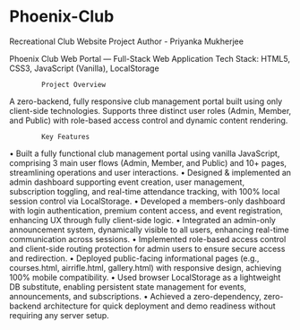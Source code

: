 # Phoenix-Club
 Recreational Club Website Project
 Author - Priyanka Mukherjee

Phoenix Club Web Portal — Full-Stack Web Application
Tech Stack: HTML5, CSS3, JavaScript (Vanilla), LocalStorage


            Project Overview
            
A zero-backend, fully responsive club management portal built using only client-side technologies. Supports three distinct user roles (Admin, Member, and Public) with role-based access control and dynamic content rendering.

            Key Features

• Built a fully functional club management portal using vanilla JavaScript, comprising 3 main user flows (Admin, Member, and Public) and 10+ pages, streamlining operations and user interactions.
• Designed & implemented an admin dashboard supporting event creation, user management, subscription toggling, and real-time attendance tracking, with 100% local session control via LocalStorage.
• Developed a members-only dashboard with login authentication, premium content access, and event registration, enhancing UX through fully client-side logic.
• Integrated an admin-only announcement system, dynamically visible to all users, enhancing real-time communication across sessions.
• Implemented role-based access control and client-side routing protection for admin users to ensure secure access and redirection.
• Deployed public-facing informational pages (e.g., courses.html, airrifle.html, gallery.html) with responsive design, achieving 100% mobile compatibility.
• Used browser LocalStorage as a lightweight DB substitute, enabling persistent state management for events, announcements, and subscriptions.
• Achieved a zero-dependency, zero-backend architecture for quick deployment and demo readiness without requiring any server setup.
